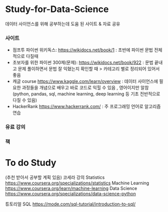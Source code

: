 # Study-for-Data-Science
데이터 사이언스를 위해 공부하는데 도움 된 사이트 & 자료 공유

### 사이트 
- 점프투 파이썬 위키독스: https://wikidocs.net/book/1
  : 초반에 파이썬 문법 전체적으로 다질때
- 초보자를 위한 파이썬 300제(문제): https://wikidocs.net/book/922
  : 문법 끝내고 문제 풀이하면서 문법 잘 익혔는지 확인할 때 > 카테고리 별로 정리되어 있어서 좋음 
- 캐글 course https://www.kaggle.com/learn/overview
  : 데이터 사이언스에 필요한 과정들을 개념으로 배우고 바로 코드로 익힐 수 있음 , 영어이지만 알참 (python, pandas, sql, machine learning, deep learning 등 기초 전반적으로 다질 수 있음)
- HackerRank https://www.hackerrank.com/
  : 주 프로그래밍 언어로 알고리즘 연습 
 
### 유료 강의

### 책

# To do Study
(추천 받아서 공부할 계획 있음)
코세라 강의
Statistics   https://www.coursera.org/specializations/statistics
Machine Learning https://www.coursera.org/learn/machine-learning
Data Science https://www.coursera.org/specializations/data-science-python

튜토리얼
SQL https://mode.com/sql-tutorial/introduction-to-sql/


